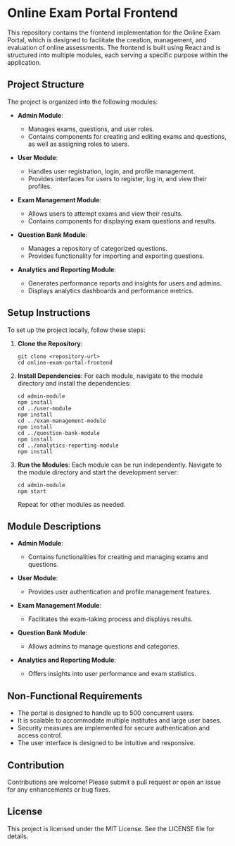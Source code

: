 # Online Exam Portal Frontend

This repository contains the frontend implementation for the Online Exam Portal, which is designed to facilitate the creation, management, and evaluation of online assessments. The frontend is built using React and is structured into multiple modules, each serving a specific purpose within the application.

## Project Structure

The project is organized into the following modules:

- **Admin Module**: 
  - Manages exams, questions, and user roles.
  - Contains components for creating and editing exams and questions, as well as assigning roles to users.
  
- **User Module**: 
  - Handles user registration, login, and profile management.
  - Provides interfaces for users to register, log in, and view their profiles.
  
- **Exam Management Module**: 
  - Allows users to attempt exams and view their results.
  - Contains components for displaying exam questions and results.
  
- **Question Bank Module**: 
  - Manages a repository of categorized questions.
  - Provides functionality for importing and exporting questions.
  
- **Analytics and Reporting Module**: 
  - Generates performance reports and insights for users and admins.
  - Displays analytics dashboards and performance metrics.

## Setup Instructions

To set up the project locally, follow these steps:

1. **Clone the Repository**:
   ```
   git clone <repository-url>
   cd online-exam-portal-frontend
   ```

2. **Install Dependencies**:
   For each module, navigate to the module directory and install the dependencies:
   ```
   cd admin-module
   npm install
   cd ../user-module
   npm install
   cd ../exam-management-module
   npm install
   cd ../question-bank-module
   npm install
   cd ../analytics-reporting-module
   npm install
   ```

3. **Run the Modules**:
   Each module can be run independently. Navigate to the module directory and start the development server:
   ```
   cd admin-module
   npm start
   ```

   Repeat for other modules as needed.

## Module Descriptions

- **Admin Module**: 
  - Contains functionalities for creating and managing exams and questions.
  
- **User Module**: 
  - Provides user authentication and profile management features.
  
- **Exam Management Module**: 
  - Facilitates the exam-taking process and displays results.
  
- **Question Bank Module**: 
  - Allows admins to manage questions and categories.
  
- **Analytics and Reporting Module**: 
  - Offers insights into user performance and exam statistics.

## Non-Functional Requirements

- The portal is designed to handle up to 500 concurrent users.
- It is scalable to accommodate multiple institutes and large user bases.
- Security measures are implemented for secure authentication and access control.
- The user interface is designed to be intuitive and responsive.

## Contribution

Contributions are welcome! Please submit a pull request or open an issue for any enhancements or bug fixes.

## License

This project is licensed under the MIT License. See the LICENSE file for details.
